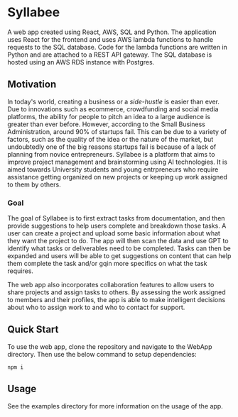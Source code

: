 # Syllabee
A web app created using React, AWS, SQL and Python. The application uses React for the frontend and uses AWS lambda functions to handle requests to the SQL database. Code for the lambda functions are written in Python and are attached to a REST API gateway. The SQL database is hosted using an AWS RDS instance with Postgres.

## Motivation
In today's world, creating a business or a _side-hustle_ is easier than ever. Due to innovations such as ecommerce, crowdfunding and social media platforms, the ability for people to pitch an idea to a large audience is greater than ever before. However, according to the Small Business Administration, around 90% of startups fail. This can be due to a variety of factors, such as the quality of the idea or the nature of the market, but undoubtedly one of the big reasons startups fail is because of a lack of planning from novice entrepreneurs. Syllabee is a platform that aims to improve project management and brainstorming using AI technologies. It is aimed towards University students and young entrpreneurs who require assistance getting organized on new projects or keeping up work assigned to them by others.

### Goal
The goal of Syllabee is to first extract tasks from documentation, and then provide suggestions to help users complete and breakdown those tasks. A user can create a project and upload some basic information about what they want the project to do. The app will then scan the data and use GPT to identify what tasks or deliverables need to be completed. Tasks can then be expanded and users will be able to get suggestions on content that can help them complete the task and/or gqin more specifics on what the task requires.

The web app also incorporates collaboration features to allow users to share projects and assign tasks to others. By assessing the work assigned to members and their profiles, the app is able to make intelligent decisions about who to assign work to and who to contact for support.

## Quick Start
To use the web app, clone the repository and navigate to the WebApp directory. Then use the below command to setup dependencies:
```
npm i
```

## Usage
See the examples directory for more information on the usage of the app.
